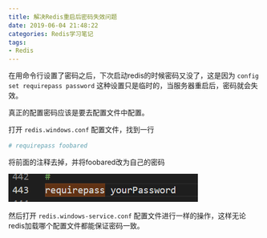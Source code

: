 ```yaml
---
title: 解决Redis重启后密码失效问题
date: 2019-06-04 21:48:22
categories: Redis学习笔记
tags:
- Redis
---
```


在用命令行设置了密码之后，下次启动redis的时候密码又没了，这是因为 `config set requirepass password` 这种设置只是临时的，当服务器重启后，密码就会失效。

真正的配置密码应该是要去配置文件中配置。

<!--more-->

打开 `redis.windows.conf` 配置文件，找到一行

```yml
# requirepass foobared
```

将前面的注释去掉，并将foobared改为自己的密码

![1559659794589](解决Redis重启后密码失效问题/1559659794589.png)

然后打开 `redis.windows-service.conf` 配置文件进行一样的操作，这样无论redis加载哪个配置文件都能保证密码一致。